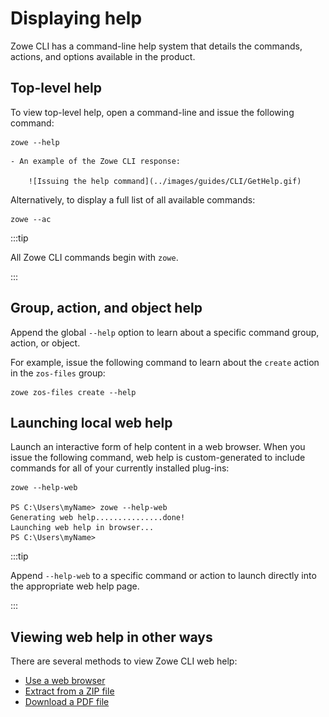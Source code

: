 # Displaying help

Zowe CLI has a command-line help system that details the commands, actions, and options available in the product.

## Top-level help

To view top-level help, open a command-line and issue the following command:

```
zowe --help
```

    - An example of the Zowe CLI response:

        ![Issuing the help command](../images/guides/CLI/GetHelp.gif)

Alternatively, to display a full list of all available commands:

```
zowe --ac
```

:::tip

All Zowe CLI commands begin with `zowe`.

:::

## Group, action, and object help

Append the global `--help` option to learn about a specific command group, action, or object.

For example, issue the following command to learn about the `create` action in the `zos-files` group:

```
zowe zos-files create --help
```

## Launching local web help

Launch an interactive form of help content in a web browser. When you issue the following command, web help is custom-generated to include commands for all of your currently installed plug-ins:

```
zowe --help-web

PS C:\Users\myName> zowe --help-web
Generating web help...............done!
Launching web help in browser...
PS C:\Users\myName>
```

:::tip

Append `--help-web` to a specific command or action to launch directly into the appropriate web help page.

:::
## Viewing web help in other ways

There are several methods to view Zowe CLI web help:

- <a href="/v3.0.x/web_help/index.html" target="_blank">Use a web browser</a>
- <a href="/v3.0.x/zowe_web_help.zip" target="_blank">Extract from a ZIP file</a>
- <a href="/v3.0.x/CLIReference_Zowe.pdf" target="_blank">Download a PDF file</a>

